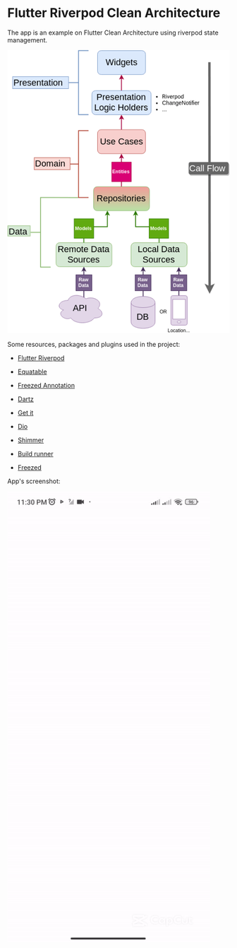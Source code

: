 # Flutter Riverpod Clean Architecture


The app is an example on Flutter Clean Architecture using riverpod state management.

![App](files/architecture.png)

Some resources, packages and plugins used in the project:

- [Flutter Riverpod](https://pub.dev/packages/flutter_riverpod)
- [Equatable](https://pub.dev/packages/equatable)
- [Freezed Annotation](https://pub.dev/packages/freezed_annotation)
- [Dartz](https://pub.dev/packages/dartz)
- [Get it](https://pub.dev/packages/get_it)
- [Dio](https://pub.dev/packages/dio)
- [Shimmer](https://pub.dev/packages/shimmer)

- [Build runner](https://pub.dev/packages/build_runner)
- [Freezed](https://pub.dev/packages/freezed)


App's screenshot:

![App](files/app_content.gif)